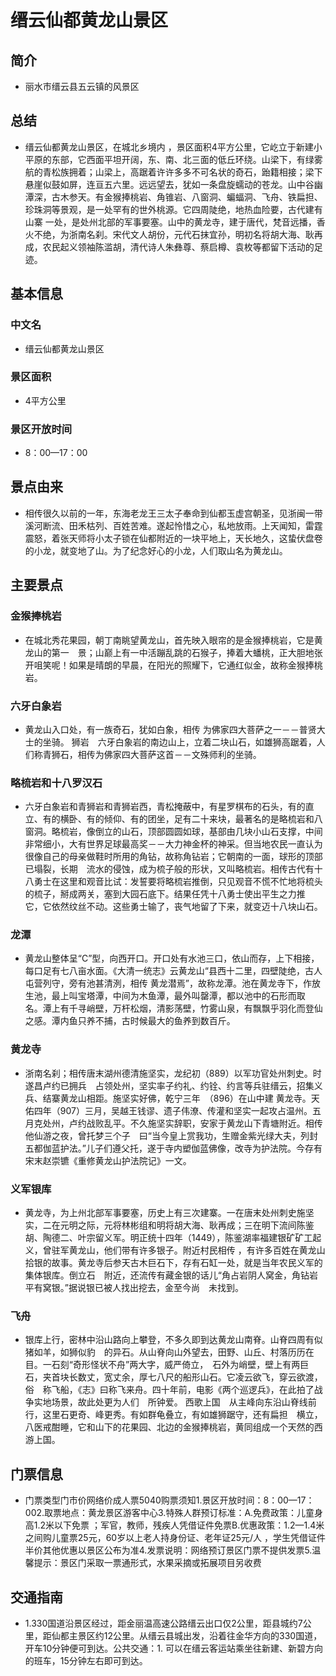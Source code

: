 # 缙云仙都黄龙山景区
## 简介
- 丽水市缙云县五云镇的风景区
## 总结
- 缙云仙都黄龙山景区，在城北乡境内 ，景区面积4平方公里，它屹立于新建小平原的东部，它西面平坦开阔，东、南、北三面的低丘环绕。山梁下，有绿雾航的青松族拥着；山梁上，高踞着许许多多不可名状的奇石，跆籍相接；梁下悬崖似鼓如屏，连亘五六里。远远望去，犹如一条盘旋蠕动的苍龙。山中谷幽潭深，古木参天。有金猴捧桃岩、角锥岩、八窗洞、蝙蝠洞、飞舟、铁扁担、珍珠洞等景观，是一处罕有的世外桃源。它四周陡绝，地热血险要，古代建有山寨 一处，是处州北部的军事要塞。山中的黄龙寺，建于唐代，梵音远播，香火不绝，为浙南名刹。宋代文人胡份，元代石抹宜孙，明初名将胡大海、耿再成，农民起义领袖陈滥胡，清代诗人朱彝尊、蔡启樽、袁枚等都留下活动的足迹。
## 基本信息
### 中文名
- 缙云仙都黄龙山景区
### 景区面积
- 4平方公里
### 景区开放时间
- 8：00—17：00
## 景点由来
- 相传很久以前的一年，东海老龙王三太子奉命到仙都玉虚宫朝圣，见浙闽一带溪河断流、田禾枯列、百姓苦难。遂起怜惜之心，私地放雨。上天闻知，雷霆震怒，着张天师将小太子锁在仙都附近的一块平地上，天长地久，这蛰伏盘卷的小龙，就变地了山。为了纪念好心的小龙，人们取山名为黄龙山。
## 主要景点
### 金猴捧桃岩
- 在城北秀花果园，朝丁南眺望黄龙山，首先映入眼帘的是金猴捧桃岩，它是黄龙山的第一　景；山巅上有一中活蹦乱跳的石猴子，捧着大蟠桃，正大胆地张开咀笑呢！如果是晴朗的早晨，在阳光的照耀下，它通红似金，故称金猴捧桃岩。
### 六牙白象岩
- 黄龙山入口处，有一族奇石，犹如白象，相传 为佛家四大菩萨之一－－普贤大士的坐骑。 狮岩　六牙白象岩的南边山上，立着二块山石，如雄狮高踞着，人们称青狮石，相传为佛家四大菩萨这首－－文殊师利的坐骑。
### 略梳岩和十八罗汉石
- 六牙白象岩和青狮岩和青狮岩西，青松掩蔽中，有星罗棋布的石头，有的直立、有的横卧、有的倾仰、有的团坐，足有二十来块，最著名的是略梳岩和八窗洞。略梳岩，像倒立的山石，顶部圆圆如球，基部由几块小山石支撑，中间非常细小，大有世界足球最高奖－－大力神金杯的神采。但当地农民一直认为很像自己的母亲做鞋时所用的角钻，故称角钻岩；它朝南的一面，球形的顶部已塌裂，长期　流水的侵蚀，成为梳子般的形状，又叫略梳岩。相传古代有十八勇士在这里和观音比试：发誓要将略梳岩推倒，只见观音不慌不忙地将梳头的梳子，掰成两关，塞到大园石底下。结果任凭十八勇士使出平生之力推　它，它依然纹丝不动。这些勇士输了，丧气地留了下来，就变迈十八块山石。
### 龙潭
- 黄龙山整体呈“C”型，向西开口。开口处有水池三口，依山而存，上下相接，每口足有七八亩水面。《大清一统志》云黄龙山“县西十二里，四壁陡绝，古人屯营列守，旁有池甚清洌，相传 黄龙潜焉”，故称龙潭。池在黄龙寺下，作放生池，最上叫宝塔潭，中间为木鱼潭，最外叫罄潭，都以池中的石形而取　名。潭上有千寻峭壁，万杆松烟，清影荡壁，竹雾山泉，有飘飘乎羽化而登仙之感。潭内鱼只养不捕，古时候最大的鱼养到数百斤。
### 黄龙寺
- 浙南名刹；相传唐末湖州德清施坚实，龙纪初（889）以军功官处州刺史。时遂昌卢约已拥兵　占领处州，坚实率子约礼、约铨、约言等兵驻缙云，招集义兵、结寨黄龙山相距。施坚实好佛，乾宁三年　（896）在山中建 黄龙寺。天佑四年（907）三月，吴越王钱谬、遗子伟潦、传灌和坚实一起攻占温州。五月克处州，卢约战败乱平。不久施坚实辞职，安家于黄龙山下青塘附近。相传他仙游之夜，曾托梦三个子　曰“当今皇上赏我功，生赠金紫光绿大夫，列封五都伽蓝护法。”儿子们遵父托，遂于寺内塑伽蓝佛像，改寺为护法院。今存有宋末赵崇镳《重修黄龙山护法院记》一文。
### 义军银库
- 黄龙寺，为上州北部军事要塞，历史上有三次建寨。一在唐末处州刺史施坚实，二在元明之际，元将林彬组和明将胡大海、耿再成；三在明下流间陈鉴胡、陶德二、叶宗留义军。明正统十四年（1449），陈鉴湖率福建银矿矿工起义，曾驻军黄龙山，他们带有许多银子。附近村民相传 ，有许多百姓在黄龙山拾银的故事。黄龙寺后参天古木巨石下，存有石缸一处，就是当年农民义军的集体银库。倒立石　附近，还流传有藏金银的话儿“角占岩阴人窝金，角钻岩平有窝银。”据说银已被人找出挖去，金至今尚　未找到。
### 飞舟
- 银库上行，密林中沿山路向上攀登，不多久即到达黄龙山南脊。山脊四周有似猪如羊，如狮似豹　的异石。从山脊向山外望去，田野、山丘、村落历历在目。一石刻“奇形怪状不舟”两大字，威严倚立，　石外为峭壁，壁上有两巨石，夹首块长数丈，宽丈余，厚七八尺的船形山石。它凌云欲飞，穿云欲渡，俗　称飞船，《志》曰称飞来舟。四十年前，电影《两个巡逻兵》，在此拍了战争实地场景，故此处更为人们　所钟爱。 西歌上国　从主峰向东沿山脊线前行，这里石更奇、峰更秀。有如群龟叠立，有如雄狮踞守，还有扁担　横立，八医戒酣睡，它和山下的花果园、北边的金猴捧桃岩，黄同组成一个天然的西游上国。
## 门票信息
- 门票类型门市价网络价成人票5040购票须知1.景区开放时间：8：00—17：002.取票地点：黄龙景区游客中心3.特殊人群预订标准：A.免费政策：儿童身高1.2米以下免票 ；军官，教师，残疾人凭借证件免票B.优惠政策：1.2—1.4米之间购儿童票25元，60岁以上老人持身份证、老年证25元/人 ，学生凭借证件半价其他优惠以景区公布为准4.发票说明：网络预订景区门票不提供发票5.温馨提示：景区门采取一票通形式，水果采摘或拓展项目另收费
## 交通指南
- 1.330国道沿景区经过，距金丽温高速公路缙云出口仅2公里，距县城约7公里，距仙都主景区约12公里。从缙云县城出发，沿着往金华方向的330国道，开车10分钟便可到达。公共交通：1. 可以在缙云客运站乘坐往新建、新碧方向的班车，15分钟左右即可到达。